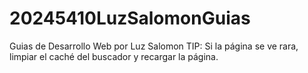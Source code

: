 # 20245410LuzSalomonGuias
Guias de Desarrollo Web por Luz Salomon
TIP:
Si la página se ve rara, limpiar el caché del buscador y recargar la página.
